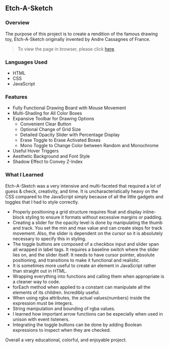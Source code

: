 ## Etch-A-Sketch

### Overview
The purpose of this project is to create a rendition of the famous drawing toy, Etch-A-Sketch originally invented by Andre Cassagnes of France.  

> To view the page in browser, please click [here](https://tenglin2.github.io/Etch-A-Sketch/).

### Languages Used
- HTML
- CSS
- JavaScript

### Features
- Fully Functional Drawing Board with Mouse Movement
- Multi-Shading for All Color Boxes
- Expansive Toolbar for Drawing Options
  - Convenient Clear Button
  - Optional Change of Grid Size
  - Detailed Opacity Slider with Percentage Display
  - Erase Toggle to Erase Activated Boxes
  - Mono Toggle to Change Color between Random and Monochrome
- Useful Hover Triggers
- Aesthetic Background and Font Style
- Shadow Effect to Convey Z-Index

### What I Learned
Etch-A-Sketch was a very intensive and multi-faceted that required a lot of guess & check, creativity, and time. It is uncharacteristically heavy on the CSS compared to the JavaScript simply because of all the little gadgets and toggles that I had to style correctly.  

- Properly positioning a grid structure requires float and display inline-block styling to ensure it formats without excessive margins or padding.
- Creating a slider for the opacity level is done by manipulating the thumb and track. You set the min and max value and can create steps for track movement. Also, the slider is dependent on the cursor so it is absolutely necessary to specify this in styling.
- The toggle buttons are composed of a checkbox input and slider span all wrapped in label tags. It requires a baseline switch where the slider lies on, and the slider itself. It needs to have cursor pointer, absolute positioning, and transitions to make it functional and realistic.
- It is sometimes more useful to create an element in JavaScript rather than straight out in HTML.
- Wrapping everything into functions and calling them when appropriate is a cleaner way to code.
- forEach method when applied to a constant can manipulate all the elements of its children. Incredibly useful.
- When using rgba attributes, the actual values(numbers) inside the expression must be integers.
- String manipulation and bounding of rgba values.
- I learned how important arrow functions can be especially when used in unison with event listeners.
- Integrating the toggle buttons can be done by adding Boolean expressions to inspect when they are checked.

Overall a very educational, colorful, and enjoyable project.
